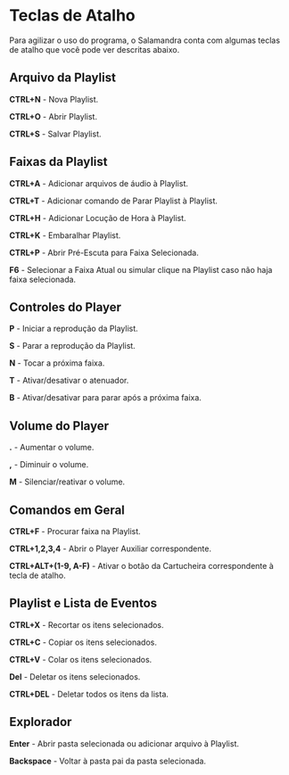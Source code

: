 # Teclas de Atalho

Para agilizar o uso do programa, o Salamandra conta com algumas teclas de atalho que você pode ver descritas abaixo.

## Arquivo da Playlist

**CTRL+N** - Nova Playlist.

**CTRL+O** - Abrir Playlist.

**CTRL+S** - Salvar Playlist.

## Faixas da Playlist

**CTRL+A** - Adicionar arquivos de áudio à Playlist.

**CTRL+T** - Adicionar comando de Parar Playlist à Playlist.

**CTRL+H** - Adicionar Locução de Hora à Playlist.

**CTRL+K** - Embaralhar Playlist.

**CTRL+P** - Abrir Pré-Escuta para Faixa Selecionada.

**F6** - Selecionar a Faixa Atual ou simular clique na Playlist caso não haja faixa selecionada.

## Controles do Player

**P** - Iniciar a reprodução da Playlist.

**S** - Parar a reprodução da Playlist.

**N** - Tocar a próxima faixa.

**T** - Ativar/desativar o atenuador.

**B** - Ativar/desativar para parar após a próxima faixa.

## Volume do Player

**.** - Aumentar o volume.

**,** - Diminuir o volume.

**M** - Silenciar/reativar o volume.

## Comandos em Geral

**CTRL+F** - Procurar faixa na Playlist.

**CTRL+1,2,3,4** - Abrir o Player Auxiliar correspondente.

**CTRL+ALT+(1-9, A-F)** - Ativar o botão da Cartucheira correspondente à tecla de atalho.

## Playlist e Lista de Eventos

**CTRL+X** - Recortar os itens selecionados.

**CTRL+C** - Copiar os itens selecionados.

**CTRL+V** - Colar os itens selecionados.

**Del** - Deletar os itens selecionados.

**CTRL+DEL** - Deletar todos os itens da lista.

## Explorador

**Enter** - Abrir pasta selecionada ou adicionar arquivo à Playlist.

**Backspace** - Voltar à pasta pai da pasta selecionada.